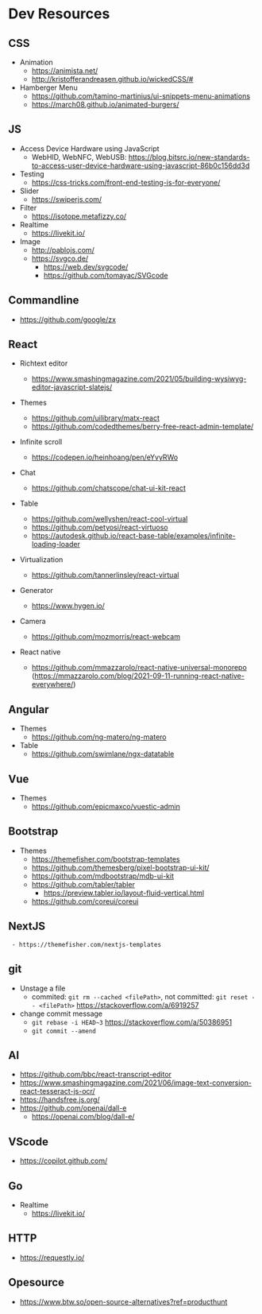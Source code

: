 # Dev Resources

## CSS
* Animation
  - https://animista.net/
  - http://kristofferandreasen.github.io/wickedCSS/#
* Hamberger Menu
  - https://github.com/tamino-martinius/ui-snippets-menu-animations
  - https://march08.github.io/animated-burgers/

## JS
* Access Device Hardware using JavaScript
  - WebHID, WebNFC, WebUSB: https://blog.bitsrc.io/new-standards-to-access-user-device-hardware-using-javascript-86b0c156dd3d
* Testing
  - https://css-tricks.com/front-end-testing-is-for-everyone/
* Slider
  - https://swiperjs.com/
* Filter
  - https://isotope.metafizzy.co/
* Realtime
   - https://livekit.io/
* Image
  - http://pablojs.com/
  - https://svgco.de/
    - https://web.dev/svgcode/
    - https://github.com/tomayac/SVGcode

## Commandline
  - https://github.com/google/zx


## React
* Richtext editor
  - https://www.smashingmagazine.com/2021/05/building-wysiwyg-editor-javascript-slatejs/
* Themes
  - https://github.com/uilibrary/matx-react
  - https://github.com/codedthemes/berry-free-react-admin-template/
* Infinite scroll
  - https://codepen.io/heinhoang/pen/eYvyRWo
* Chat
  - https://github.com/chatscope/chat-ui-kit-react
* Table
  - https://github.com/wellyshen/react-cool-virtual
  - https://github.com/petyosi/react-virtuoso
  - https://autodesk.github.io/react-base-table/examples/infinite-loading-loader
* Virtualization
  - https://github.com/tannerlinsley/react-virtual
* Generator
  - https://www.hygen.io/
* Camera
  - https://github.com/mozmorris/react-webcam

* React native
  - https://github.com/mmazzarolo/react-native-universal-monorepo (https://mmazzarolo.com/blog/2021-09-11-running-react-native-everywhere/)

## Angular
* Themes
  - https://github.com/ng-matero/ng-matero
* Table
  - https://github.com/swimlane/ngx-datatable

## Vue
* Themes
  - https://github.com/epicmaxco/vuestic-admin

## Bootstrap
  - Themes
    - https://themefisher.com/bootstrap-templates
    - https://github.com/themesberg/pixel-bootstrap-ui-kit/
    - https://github.com/mdbootstrap/mdb-ui-kit
    - https://github.com/tabler/tabler
      - https://preview.tabler.io/layout-fluid-vertical.html
    - https://github.com/coreui/coreui
    
## NextJS
     - https://themefisher.com/nextjs-templates

## git
* Unstage a file
   - commited: `git rm --cached <filePath>`, not committed: `git reset -- <filePath>` https://stackoverflow.com/a/6919257
* change commit message
   - `git rebase -i HEAD~3` https://stackoverflow.com/a/50386951
   - `git commit --amend`

## AI
  - https://github.com/bbc/react-transcript-editor
  - https://www.smashingmagazine.com/2021/06/image-text-conversion-react-tesseract-js-ocr/
  - https://handsfree.js.org/
  - https://github.com/openai/dall-e
    - https://openai.com/blog/dall-e/

## VScode
  - https://copilot.github.com/

## Go
  - Realtime
    - https://livekit.io/

## HTTP
  - https://requestly.io/

## Opesource
  - https://www.btw.so/open-source-alternatives?ref=producthunt
